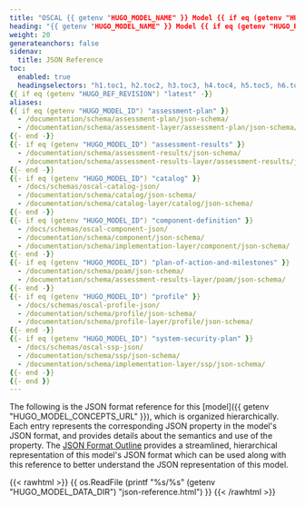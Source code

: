 ```yaml
---
title: "OSCAL {{ getenv "HUGO_MODEL_NAME" }} Model {{ if eq (getenv "HUGO_REF_VERSION") "develop" }}Development Snapshot{{ else }}v{{ getenv "HUGO_REF_VERSION" }}{{ end }} JSON Format Reference"
heading: "{{ getenv "HUGO_MODEL_NAME" }} Model {{ if eq (getenv "HUGO_REF_VERSION") "develop" }}Development Snapshot{{ else }}v{{ getenv "HUGO_REF_VERSION" }}{{ end }} JSON Format Reference"
weight: 20
generateanchors: false
sidenav:
  title: JSON Reference
toc:
  enabled: true
  headingselectors: "h1.toc1, h2.toc2, h3.toc3, h4.toc4, h5.toc5, h6.toc6"
{{ if eq (getenv "HUGO_REF_REVISION") "latest" -}}
aliases:
{{ if eq (getenv "HUGO_MODEL_ID") "assessment-plan" }}
  - /documentation/schema/assessment-plan/json-schema/
  - /documentation/schema/assessment-layer/assessment-plan/json-schema/
{{- end -}}
{{- if eq (getenv "HUGO_MODEL_ID") "assessment-results" }}
  - /documentation/schema/assessment-results/json-schema/
  - /documentation/schema/assessment-results-layer/assessment-results/json-schema/
{{- end -}}
{{- if eq (getenv "HUGO_MODEL_ID") "catalog" }}
  - /docs/schemas/oscal-catalog-json/
  - /documentation/schema/catalog/json-schema/
  - /documentation/schema/catalog-layer/catalog/json-schema/
{{- end -}}
{{- if eq (getenv "HUGO_MODEL_ID") "component-definition" }}
  - /docs/schemas/oscal-component-json/
  - /documentation/schema/component/json-schema/
  - /documentation/schema/implementation-layer/component/json-schema/
{{- end -}}
{{- if eq (getenv "HUGO_MODEL_ID") "plan-of-action-and-milestones" }}
  - /documentation/schema/poam/json-schema/
  - /documentation/schema/assessment-results-layer/poam/json-schema/
{{- end -}}
{{- if eq (getenv "HUGO_MODEL_ID") "profile" }}
  - /docs/schemas/oscal-profile-json/
  - /documentation/schema/profile/json-schema/
  - /documentation/schema/profile-layer/profile/json-schema/
{{- end -}}
{{- if eq (getenv "HUGO_MODEL_ID") "system-security-plan" }}
  - /docs/schemas/oscal-ssp-json/
  - /documentation/schema/ssp/json-schema/
  - /documentation/schema/implementation-layer/ssp/json-schema/
{{- end -}}
{{- end }}
---
```


The following is the JSON format reference for this [model]({{ getenv "HUGO_MODEL_CONCEPTS_URL" }}), which is organized hierarchically. Each entry represents the corresponding JSON property in the model's JSON format, and provides details about the semantics and use of the property. The [JSON Format Outline](../json-outline/) provides a streamlined, hierarchical representation of this model's JSON format which can be used along with this reference to better understand the JSON representation of this model.

{{< rawhtml >}}
{{ os.ReadFile (printf "%s/%s" (getenv "HUGO_MODEL_DATA_DIR") "json-reference.html") }}
{{< /rawhtml >}}